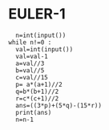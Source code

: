 #          EULER-1
      n=int(input())
    while n!=0 :
      val=int(input())
      val=val-1
      a=val//3
      b=val//5
      c=val//15
      p= a*(a+1)//2
      q=b*(b+1)//2
      r=c*(c+1)//2
      ans=((3*p)+(5*q)-(15*r))
      print(ans)
      n=n-1
